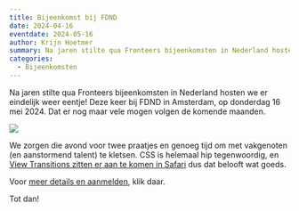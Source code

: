 ```yaml
---
title: Bijeenkomst bij FDND
date: 2024-04-16
eventdate: 2024-05-16
author: Krijn Hoetmer
summary: Na jaren stilte qua Fronteers bijeenkomsten in Nederland hosten we er eindelijk weer eentje! Deze keer bij FDND in Amsterdam, op donderdag 16 mei 2024. Dat er nog maar vele mogen volgen de komende maanden.
categories: 
  - Bijeenkomsten
---
```

Na jaren stilte qua Fronteers bijeenkomsten in Nederland hosten we er eindelijk weer eentje! Deze keer bij FDND in Amsterdam, op donderdag 16 mei 2024. Dat er nog maar vele mogen volgen de komende maanden.

![](https://fronteers.nl/_img/bijeenkomsten/2024/fdnd-2.jpg)

We zorgen die avond voor twee praatjes en genoeg tijd om met vakgenoten (en aanstormend talent) te kletsen. CSS is helemaal hip tegenwoordig, en [View Transitions zitten er aan te komen in Safari](https://webkit.org/blog/15260/release-notes-for-safari-technology-preview-192/) dus dat belooft wat goeds.

Voor [meer details en aanmelden](/bijeenkomsten/2024/fdnd), klik daar.

Tot dan!
